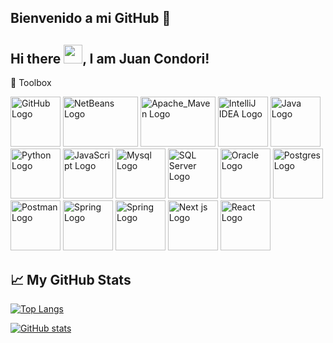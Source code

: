 ## Bienvenido a mi GitHub 👋
## Hi there <img src="https://raw.githubusercontent.com/MartinHeinz/MartinHeinz/master/wave.gif" width="30px">, I am Juan Condori!

🧰 Toolbox

<img src="https://www.vectorlogo.zone/logos/github/github-tile.svg" alt="GitHub Logo" width="80" height="80"/>
<img src="https://fabasoad.github.io/business-card/6d42640530b2868f22c242267d4c98a5.png" alt="NetBeans Logo" width="120" height="80"/>
<img src="https://upload.wikimedia.org/wikipedia/commons/5/52/Apache_Maven_logo.svg" alt="Apache_Maven Logo" width="120" height="80"/>

<img src="https://cdn.worldvectorlogo.com/logos/idea.svg" alt="IntelliJ IDEA Logo" width="80" height="80"/>
<img src="https://cdn.worldvectorlogo.com/logos/java.svg" alt="Java Logo" width="80" height="80"/> 
<img src="https://cdn.worldvectorlogo.com/logos/python-4.svg" alt="Python Logo" width="80" height="80"/>
<img src="https://cdn.worldvectorlogo.com/logos/logo-javascript.svg" alt="JavaScript Logo" width="80" height="80"/>
<img src="https://cdn.worldvectorlogo.com/logos/mysql-3.svg" alt="Mysql Logo" width="80" height="80"/>
<img src="https://cdn.worldvectorlogo.com/logos/sql-server-magazine.svg" alt="SQL Server Logo" width="80" height="80"/>
<img src="https://cdn.worldvectorlogo.com/logos/oracle-3.svg" alt="Oracle Logo" width="80" height="80"/>
<img src="https://cdn.worldvectorlogo.com/logos/postgresql.svg" alt="Postgres Logo" width="80" height="80"/>
<img src="https://cdn.worldvectorlogo.com/logos/postman.svg" alt="Postman Logo" width="80" height="80"/>
<img src="https://cdn.worldvectorlogo.com/logos/spring-3.svg" alt="Spring Logo" width="80" height="80"/>
<img src="https://cdn.worldvectorlogo.com/logos/next-js.svg" alt="Spring Logo" width="80" height="80"/>
<img src="https://cdn.worldvectorlogo.com/logos/firebase-1.svg" alt="Next js Logo" width="80" height="80"/>
<img src="https://cdn.worldvectorlogo.com/logos/react-2.svg" alt="React Logo" width="80" height="80"/>

## &#x1f4c8; My GitHub Stats

[![Top Langs](https://github-readme-stats.vercel.app/api/top-langs/?username=juancondorijara&layout=compact)](https://github.com/anuraghazra/github-readme-stats)

[![GitHub stats](https://github-readme-stats.vercel.app/api?username=juancondorijara&theme=radical)](https://github.com/anuraghazra/github-readme-stats)

<!--
**juancondorijara/juancondorijara** is a ✨ _special_ ✨ repository because its `README.md` (this file) appears on your GitHub profile.

Here are some ideas to get you started:

- 🔭 I’m currently working on ...
- 🌱 I’m currently learning ...
- 👯 I’m looking to collaborate on ...
- 🤔 I’m looking for help with ...
- 💬 Ask me about ...
- 📫 How to reach me: ...
- 😄 Pronouns: ...
- ⚡ Fun fact: ...
-->
